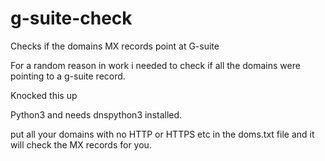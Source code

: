 # g-suite-check

Checks if the domains MX records point at G-suite

For a random reason in work i needed to check if all the domains were pointing to a g-suite record.

Knocked this up 

Python3 and needs dnspython3 installed.

put all your domains with no HTTP or HTTPS etc in the doms.txt file and it will check the MX records for you.
